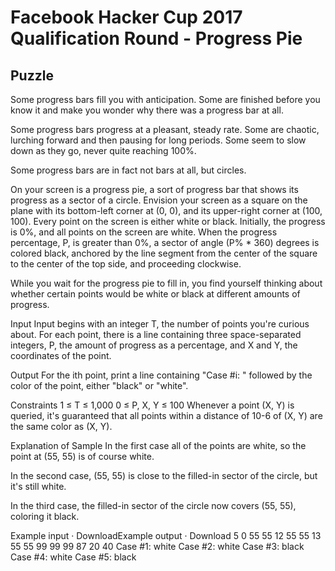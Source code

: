 # Facebook Hacker Cup 2017 Qualification Round - Progress Pie


## Puzzle

Some progress bars fill you with anticipation. Some are finished before you know it and make you wonder why there was a progress bar at all.

Some progress bars progress at a pleasant, steady rate. Some are chaotic, lurching forward and then pausing for long periods. Some seem to slow down as they go, never quite reaching 100%.

Some progress bars are in fact not bars at all, but circles.

On your screen is a progress pie, a sort of progress bar that shows its progress as a sector of a circle. Envision your screen as a square on the plane with its bottom-left corner at (0, 0), and its upper-right corner at (100, 100). Every point on the screen is either white or black. Initially, the progress is 0%, and all points on the screen are white. When the progress percentage, P, is greater than 0%, a sector of angle (P% * 360) degrees is colored black, anchored by the line segment from the center of the square to the center of the top side, and proceeding clockwise.


While you wait for the progress pie to fill in, you find yourself thinking about whether certain points would be white or black at different amounts of progress.

Input
Input begins with an integer T, the number of points you're curious about. For each point, there is a line containing three space-separated integers, P, the amount of progress as a percentage, and X and Y, the coordinates of the point.

Output
For the ith point, print a line containing "Case #i: " followed by the color of the point, either "black" or "white".

Constraints
1 ≤ T ≤ 1,000 
0 ≤ P, X, Y ≤ 100 
Whenever a point (X, Y) is queried, it's guaranteed that all points within a distance of 10-6 of (X, Y) are the same color as (X, Y).

Explanation of Sample
In the first case all of the points are white, so the point at (55, 55) is of course white.

In the second case, (55, 55) is close to the filled-in sector of the circle, but it's still white.

In the third case, the filled-in sector of the circle now covers (55, 55), coloring it black.

Example input · DownloadExample output · Download
5
0 55 55
12 55 55
13 55 55
99 99 99
87 20 40
Case #1: white
Case #2: white
Case #3: black
Case #4: white
Case #5: black
